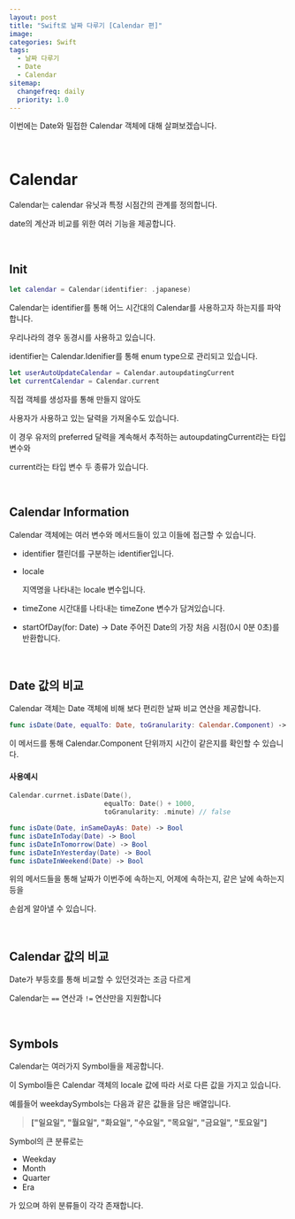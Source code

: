 ```yaml
---
layout: post
title: "Swift로 날짜 다루기 [Calendar 편]"
image:
categories: Swift
tags: 
  - 날짜 다루기
  - Date
  - Calendar
sitemap:
  changefreq: daily
  priority: 1.0
---
```




이번에는 Date와 밀접한 Calendar 객체에 대해 살펴보겠습니다.

<br/> 

# Calendar

Calendar는 calendar 유닛과 특정 시점간의 관계를 정의합니다.

date의 계산과 비교를 위한 여러 기능을 제공합니다.

<br/> 

## Init

```swift
let calendar = Calendar(identifier: .japanese)
```

Calendar는 identifier를 통해 어느 시간대의 Calendar를 사용하고자 하는지를 파악합니다.

우리나라의 경우 동경시를 사용하고 있습니다.

identifier는 Calendar.Idenifier를 통해 enum type으로 관리되고 있습니다.



```swift
let userAutoUpdateCalendar = Calendar.autoupdatingCurrent
let currentCalendar = Calendar.current
```

직접 객체를 생성자를 통해 만들지 않아도

사용자가 사용하고 있는 달력을 가져올수도 있습니다.

이 경우 유저의 preferred 달력을 계속해서 추적하는 autoupdatingCurrent라는 타입 변수와

current라는 타입 변수 두 종류가 있습니다.

<br/> 

## Calendar Information

Calendar 객체에는 여러 변수와 메서드들이 있고 이들에 접근할 수 있습니다.

- identifier
  캘린더를 구분하는 identifier입니다.

- locale

  지역명을 나타내는 locale 변수입니다.

- timeZone
  시간대를 나타내는 timeZone 변수가 담겨있습니다.

- startOfDay(for: Date) -> Date
  주어진 Date의 가장 처음 시점(0시 0분 0초)를 반환합니다.

<br/> 

## Date 값의 비교

Calendar 객체는 Date 객체에 비해 보다 편리한 날짜 비교 연산을 제공합니다.

```swift
func isDate(Date, equalTo: Date, toGranularity: Calendar.Component) -> Bool


```

이 메서드를 통해 Calendar.Component 단위까지 시간이 같은지를 확인할 수 있습니다.

#### 사용예시

```swift
Calendar.currnet.isDate(Date(),
                        equalTo: Date() + 1000,
                        toGranularity: .minute) // false
```



```swift
func isDate(Date, inSameDayAs: Date) -> Bool
func isDateInToday(Date) -> Bool
func isDateInTomorrow(Date) -> Bool
func isDateInYesterday(Date) -> Bool
func isDateInWeekend(Date) -> Bool
```

위의 메서드들을 통해 날짜가 이번주에 속하는지, 어제에 속하는지, 같은 날에 속하는지 등을

손쉽게 알아낼 수 있습니다.

<br/> 

## Calendar 값의 비교

Date가 부등호를 통해 비교할 수 있던것과는 조금 다르게

Calendar는 `==` 연산과 `!=` 연산만을 지원합니다

<br/> 

## Symbols

Calendar는 여러가지 Symbol들을 제공합니다.

이 Symbol들은 Calendar 객체의 locale 값에 따라 서로 다른 값을 가지고 있습니다.

예를들어 weekdaySymbols는 다음과 같은 값들을 담은 배열입니다.

> **["일요일", "월요일", "화요일", "수요일", "목요일", "금요일", "토요일"]**

Symbol의 큰 분류로는

- Weekday
- Month
- Quarter
- Era

가 있으며 하위 분류들이 각각 존재합니다.

